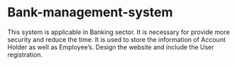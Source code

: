 # Bank-management-system
This system is applicable in Banking sector. It is necessary for provide more security and reduce the time. It is used to store the information of Account Holder as well as Employee’s. Design the website and include the User registration.
